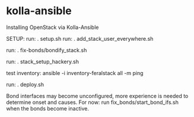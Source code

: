 # kolla-ansible
Installing OpenStack via Kolla-Ansible

SETUP:
run: . setup.sh
run: . add_stack_user_everywhere.sh

run: . fix-bonds/bondify_stack.sh

run: . stack_setup_hackery.sh

test inventory: ansible -i inventory-feralstack all -m ping

run: . deploy.sh

Bond interfaces may become unconfigured, more experience is needed to determine onset and causes.
For now: run fix_bonds/start_bond_ifs.sh when the bonds become inactive.
